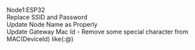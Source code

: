 Node1:ESP32
<br/>
Replace SSID and Password<br/>
Update Node Name as Properly<br/>
Update Gateway Mac Id - Remove some special character from MAC(DeviceId) like(:@)<br/>
